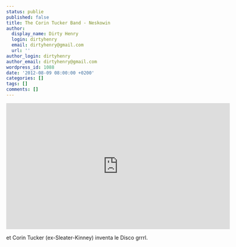 ```yaml
---
status: publie
published: false
title: The Corin Tucker Band - Neskowin
author:
  display_name: Dirty Henry
  login: dirtyhenry
  email: dirtyhenry@gmail.com
  url: ''
author_login: dirtyhenry
author_email: dirtyhenry@gmail.com
wordpress_id: 1088
date: '2012-08-09 08:00:00 +0200'
categories: []
tags: []
comments: []
---
```

<iframe width="600" height="338" src="http://www.npr.org/templates/event/embeddedVideo.php?storyId=161296498" frameborder="0" scrolling="no"></iframe>

et Corin Tucker (ex-Sleater-Kinney) inventa le Disco grrrl.
